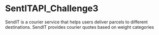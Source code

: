 # SentITAPI_Challenge3
SendIT is a courier service that helps users deliver parcels to different destinations. SendIT provides courier quotes based on weight categories

